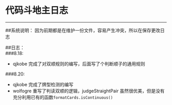 # 代码斗地主日志


---
##系统说明：
    因为前期都是在维护一份文件，容易产生冲突，所以在保存更改日志

##日志：  
###8.18: 
* qjkobe
完成了对双顺规则的编写，后面写了个判断顺子的通用规则

###8.20:
* qjkobe
完成了牌型检测的编写
* wolfogre
重写了判读双顺的逻辑，judgeStraightPair 虽然很优美，但是没有充分利用已有的函数`formatCards.isContinuous()`